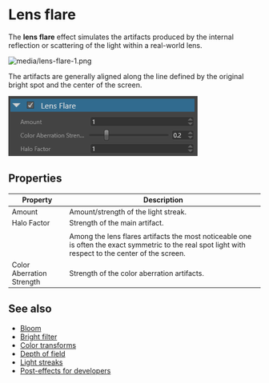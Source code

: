 # Lens flare

The **lens flare** effect simulates the artifacts produced by the internal reflection or scattering of the light within a real-world lens.

![media/lens-flare-1.png](media/lens-flare-1.png) 

The artifacts are generally aligned along the line defined by the original bright spot and the center of the screen.

![media/lens-flare-2.png](media/lens-flare-2.png) 

## Properties

| Property                  | Description                                                                                                                                           |
| ------------------------- | ----------------------------------------------------------------------------------------------------------------------------------------------------- |
| Amount                    | Amount/strength of the light streak.                                                                                                                  |
| Halo Factor               | Strength of the main artifact.                                                                                                                        |
|                           |                                                                                                                                                       |
|                           | Among the lens flares artifacts the most noticeable one is often the exact symmetric to the real spot light with respect to the center of the screen. |
| Color Aberration Strength | Strength of the color aberration artifacts.                                                                                                           |

## See also

* [Bloom](bloom.md)
* [Bright filter](bright-filter.md)
* [Color transforms](color-transforms/index.md)
* [Depth of field](depth-of-field.md)
* [Light streaks](light-streaks.md)
* [Post-effects for developers](post-effects-for-developers.md)